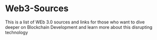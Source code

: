 # Web3-Sources
This is a list of WEb 3.0 sources and links for those who want to dive deeper on Blockchain Development and learn more about this disrupting technology
